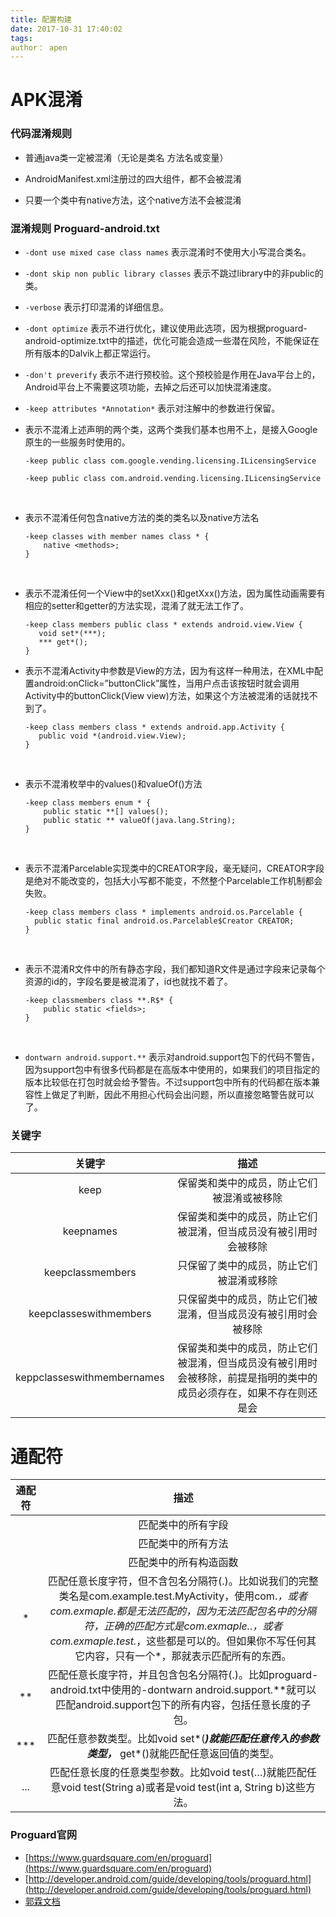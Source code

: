 ```yaml
---
title: 配置构建
date: 2017-10-31 17:40:02
tags:
author： apen
---
```


# APK混淆

### 代码混淆规则

* 普通java类一定被混淆（无论是类名 方法名或变量）

* AndroidManifest.xml注册过的四大组件，都不会被混淆

* 只要一个类中有native方法，这个native方法不会被混淆

  <!--more-->

### 混淆规则 Proguard-android.txt

* `-dont use mixed case class names` 表示混淆时不使用大小写混合类名。 

* `-dont skip non public library classes` 表示不跳过library中的非public的类。 

* `-verbose` 表示打印混淆的详细信息。 

* `-dont optimize` 表示不进行优化，建议使用此选项，因为根据proguard-android-optimize.txt中的描述，优化可能会造成一些潜在风险，不能保证在所有版本的Dalvik上都正常运行。 

* `-don't preverify` 表示不进行预校验。这个预校验是作用在Java平台上的，Android平台上不需要这项功能，去掉之后还可以加快混淆速度。

* `-keep attributes *Annotation*` 表示对注解中的参数进行保留。

* 表示不混淆上述声明的两个类，这两个类我们基本也用不上，是接入Google原生的一些服务时使用的。

  ```
  -keep public class com.google.vending.licensing.ILicensingService

  -keep public class com.android.vending.licensing.ILicensingService
  ```

  ​

* 表示不混淆任何包含native方法的类的类名以及native方法名

  ```
  -keep classes with member names class * {
      native <methods>;
  }
  ```

  ​

* 表示不混淆任何一个View中的setXxx()和getXxx()方法，因为属性动画需要有相应的setter和getter的方法实现，混淆了就无法工作了。

  ```
  -keep class members public class * extends android.view.View {
     void set*(***);
     *** get*();
  }
  ```

* 表示不混淆Activity中参数是View的方法，因为有这样一种用法，在XML中配置android:onClick=”buttonClick”属性，当用户点击该按钮时就会调用Activity中的buttonClick(View view)方法，如果这个方法被混淆的话就找不到了。

  ```
  -keep class members class * extends android.app.Activity {
     public void *(android.view.View);
  }
  ```

  ​

* 表示不混淆枚举中的values()和valueOf()方法 

  ```
  -keep class members enum * {
      public static **[] values();
      public static ** valueOf(java.lang.String);
  }
  ```

  ​

* 表示不混淆Parcelable实现类中的CREATOR字段，毫无疑问，CREATOR字段是绝对不能改变的，包括大小写都不能变，不然整个Parcelable工作机制都会失败。

  ```
  -keep class members class * implements android.os.Parcelable {
    public static final android.os.Parcelable$Creator CREATOR;
  }
  ```

  ​

* 表示不混淆R文件中的所有静态字段，我们都知道R文件是通过字段来记录每个资源的id的，字段名要是被混淆了，id也就找不着了。 

  ```
  -keep classmembers class **.R$* {
      public static <fields>;
  }
  ```

  ​

* `dontwarn android.support.**` 表示对android.support包下的代码不警告，因为support包中有很多代码都是在高版本中使用的，如果我们的项目指定的版本比较低在打包时就会给予警告。不过support包中所有的代码都在版本兼容性上做足了判断，因此不用担心代码会出问题，所以直接忽略警告就可以了。 

### 关键字

|            关键字             |                    描述                    |
| :------------------------: | :--------------------------------------: |
|            keep            |          保留类和类中的成员，防止它们被混淆或被移除           |
|         keepnames          |     保留类和类中的成员，防止它们被混淆，但当成员没有被引用时会被移除     |
|      keepclassmembers      |           只保留了类中的成员，防止它们被混淆或移除           |
|   keepclasseswithmembers   |     只保留类中的成员，防止它们被混淆，但当成员没有被引用时会被移除      |
| keppclasseswithmembernames | 保留类和类中的成员，防止它们被混淆，但当成员没有被引用时会被移除，前提是指明的类中的成员必须存在，如果不存在则还是会 |



# 通配符

|   通配符    |                    描述                    |
| :------: | :--------------------------------------: |
| <field>  |                匹配类中的所有字段                 |
| <method> |                匹配类中的所有方法                 |
|  <init>  |               匹配类中的所有构造函数                |
|    *     | 匹配任意长度字符，但不含包名分隔符(.)。比如说我们的完整类名是com.example.test.MyActivity，使用com.*，或者com.exmaple.*都是无法匹配的，因为*无法匹配包名中的分隔符，正确的匹配方式是com.exmaple.*.*，或者com.exmaple.test.*，这些都是可以的。但如果你不写任何其它内容，只有一个*，那就表示匹配所有的东西。 |
|    **    | 匹配任意长度字符，并且包含包名分隔符(.)。比如proguard-android.txt中使用的-dontwarn android.support.**就可以匹配android.support包下的所有内容，包括任意长度的子包。 |
|   ***    | 匹配任意参数类型。比如void set*(***)就能匹配任意传入的参数类型，*** get*()就能匹配任意返回值的类型。 |
|   ...    | 匹配任意长度的任意类型参数。比如void test(…)就能匹配任意void test(String a)或者是void test(int a, String b)这些方法。 |

### Proguard官网

* [https://www.guardsquare.com/en/proguard](https://www.guardsquare.com/en/proguard)
* [http://developer.android.com/guide/developing/tools/proguard.html](http://developer.android.com/guide/developing/tools/proguard.html)
* [郭霖文档](http://blog.csdn.net/guolin_blog/article/details/50451259)

